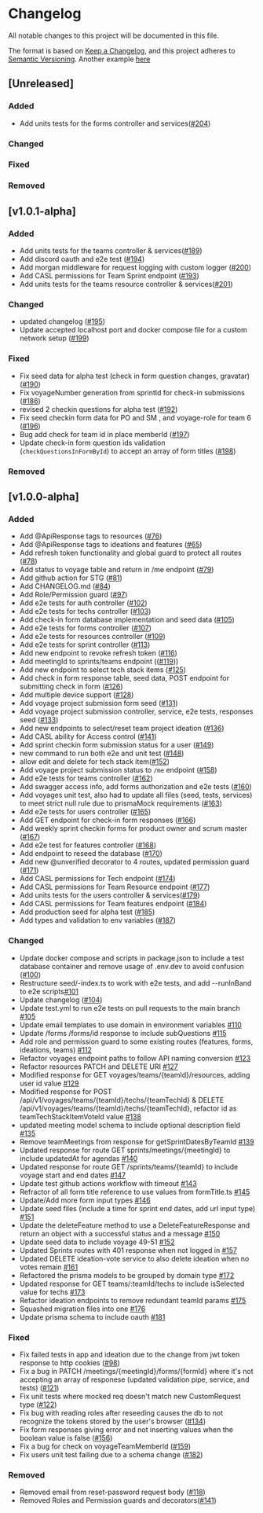 # Changelog

All notable changes to this project will be documented in this file.

The format is based on [Keep a Changelog](https://keepachangelog.com/en/1.0.0/),
and this project adheres to [Semantic Versioning](https://semver.org/spec/v2.0.0.html).
Another example [here](https://co-pilot.dev/changelog)

## [Unreleased]

### Added
- Add units tests for the forms controller and services([#204](https://github.com/chingu-x/chingu-dashboard-be/pull/204))

### Changed

### Fixed

### Removed


## [v1.0.1-alpha]

### Added
- Add units tests for the teams controller & services([#189](https://github.com/chingu-x/chingu-dashboard-be/pull/189))
- Add discord oauth and e2e test ([#194](https://github.com/chingu-x/chingu-dashboard-be/pull/194))
- Add morgan middleware for request logging with custom logger ([#200](https://github.com/chingu-x/chingu-dashboard-be/pull/200))
- Add CASL permissions for Team Sprint endpoint ([#193](https://github.com/chingu-x/chingu-dashboard-be/pull/193))
- Add units tests for the teams resource controller & services([#201](https://github.com/chingu-x/chingu-dashboard-be/pull/201))

### Changed
- updated changelog ([#195](https://github.com/chingu-x/chingu-dashboard-be/pull/195))
- Update accepted localhost port and docker compose file for a custom network setup ([#199](https://github.com/chingu-x/chingu-dashboard-be/pull/199))

### Fixed
- Fix seed data for alpha test (check in form question changes, gravatar) ([#190](https://github.com/chingu-x/chingu-dashboard-be/pull/190))
- Fix voyageNumber generation from sprintId for check-in submissions ([#186](https://github.com/chingu-x/chingu-dashboard-be/pull/186))
- revised 2 checkin questions for alpha test ([#192](https://github.com/chingu-x/chingu-dashboard-be/pull/192))
- Fix seed checkin form data for PO and SM , and voyage-role for team 6 ([#196](https://github.com/chingu-x/chingu-dashboard-be/pull/196))
- Bug add check for team id in place memberId ([#197](https://github.com/chingu-x/chingu-dashboard-be/pull/197))
- Update check-in form question ids validation (`checkQuestionsInFormById`) to accept an array of form titles ([#198](https://github.com/chingu-x/chingu-dashboard-be/pull/198))

### Removed

## [v1.0.0-alpha]

### Added

- Add @ApiResponse tags to resources ([#76](https://github.com/chingu-x/chingu-dashboard-be/pull/76))
- Add @ApiResponse tags to ideations and features ([#65](https://github.com/chingu-x/chingu-dashboard-be/pull/77))
- Add refresh token functionality and global guard to protect all routes ([#78](https://github.com/chingu-x/chingu-dashboard-be/pull/78))
- Add status to voyage table and return in /me endpoint ([#79](https://github.com/chingu-x/chingu-dashboard-be/pull/79))
- Add github action for STG ([#81](https://github.com/chingu-x/chingu-dashboard-be/pull/81))
- Add CHANGELOG.md ([#84](https://github.com/chingu-x/chingu-dashboard-be/pull/84))
- Add Role/Permission guard ([#97](https://github.com/chingu-x/chingu-dashboard-be/pull/97))
- Add e2e tests for auth controller ([#102](https://github.com/chingu-x/chingu-dashboard-be/pull/102))
- Add e2e tests for techs controller ([#103](https://github.com/chingu-x/chingu-dashboard-be/pull/103))
- Add check-in form database implementation and seed data ([#105](https://github.com/chingu-x/chingu-dashboard-be/pull/105))
- Add e2e tests for forms controller ([#107](https://github.com/chingu-x/chingu-dashboard-be/pull/107))
- Add e2e tests for resources controller ([#109](https://github.com/chingu-x/chingu-dashboard-be/pull/109))
- Add e2e tests for sprint controller ([#113](https://github.com/chingu-x/chingu-dashboard-be/pull/113))
- Add new endpoint to revoke refresh token ([#116](https://github.com/chingu-x/chingu-dashboard-be/pull/116))
- Add meetingId to sprints/teams endpoint (([#119](https://github.com/chingu-x/chingu-dashboard-be/pull/119)))
- Add new endpoint to select tech stack items ([#125](https://github.com/chingu-x/chingu-dashboard-be/pull/125))
- Add check in form response table, seed data, POST endpoint for submitting check in form ([#126](https://github.com/chingu-x/chingu-dashboard-be/pull/126))
- Add multiple device support ([#128](https://github.com/chingu-x/chingu-dashboard-be/pull/128))
- Add voyage project submission form seed ([#131](https://github.com/chingu-x/chingu-dashboard-be/pull/131))
- Add voyage project submission controller, service, e2e tests, responses seed ([#133](https://github.com/chingu-x/chingu-dashboard-be/pull/133))
- Add new endpoints to select/reset team project ideation ([#136](https://github.com/chingu-x/chingu-dashboard-be/pull/136))
- Add CASL ability for Access control ([#141](https://github.com/chingu-x/chingu-dashboard-be/pull/141))
- Add sprint checkin form submission status for a user ([#149](https://github.com/chingu-x/chingu-dashboard-be/pull/149))
- new command to run both e2e and unit test ([#148](https://github.com/chingu-x/chingu-dashboard-be/pull/148))
- allow edit and delete for tech stack item([#152](https://github.com/chingu-x/chingu-dashboard-be/pull/152))
- Add voyage project submission status to `/me` endpoint ([#158](https://github.com/chingu-x/chingu-dashboard-be/pull/158))
- Add e2e tests for teams controller ([#162](https://github.com/chingu-x/chingu-dashboard-be/pull/162))
- Add swagger access info, add forms authorization and e2e tests ([#160](https://github.com/chingu-x/chingu-dashboard-be/pull/160))
- Add voyages unit test, also had to update all files (seed, tests, services) to meet strict null rule due to prismaMock requirements ([#163](https://github.com/chingu-x/chingu-dashboard-be/pull/163))
- Add e2e tests for users controller ([#165](https://github.com/chingu-x/chingu-dashboard-be/pull/165))
- Add GET endpoint for check-in form responses ([#166](https://github.com/chingu-x/chingu-dashboard-be/pull/166))
- Add weekly sprint checkin forms for product owner and scrum master ([#167](https://github.com/chingu-x/chingu-dashboard-be/pull/167))
- Add e2e test for features controller ([#168](https://github.com/chingu-x/chingu-dashboard-be/pull/168))
- Add endpoint to reseed the database ([#170](https://github.com/chingu-x/chingu-dashboard-be/pull/170))
- Add new @unverified decorator to 4 routes, updated permission guard ([#171](https://github.com/chingu-x/chingu-dashboard-be/pull/171))
- Add CASL permissions for Tech endpoint ([#174](https://github.com/chingu-x/chingu-dashboard-be/pull/174))
- Add CASL permissions for Team Resource endpoint ([#177](https://github.com/chingu-x/chingu-dashboard-be/pull/177))
- Add units tests for the users controller & services([#179](https://github.com/chingu-x/chingu-dashboard-be/pull/178))
-  Add CASL permissions for Team features endpoint ([#184](https://github.com/chingu-x/chingu-dashboard-be/pull/184))
- Add production seed for alpha test ([#185](https://github.com/chingu-x/chingu-dashboard-be/pull/185))
- Add types and validation to env variables ([#187](https://github.com/chingu-x/chingu-dashboard-be/pull/187))





### Changed

- Update docker compose and scripts in package.json to include a test database container and remove usage of .env.dev to avoid confusion ([#100](https://github.com/chingu-x/chingu-dashboard-be/pull/100))
- Restructure seed/-index.ts to work with e2e tests, and add --runInBand to e2e scripts[#101](https://github.com/chingu-x/chingu-dashboard-be/pull/101)
- Update changelog ([#104](https://github.com/chingu-x/chingu-dashboard-be/pull/104))
- Update test.yml to run e2e tests on pull requests to the main branch [#105](https://github.com/chingu-x/chingu-dashboard-be/pull/105)
- Update email templates to use domain in environment variables [#110](https://github.com/chingu-x/chingu-dashboard-be/pull/110)
- Update /forms /forms/id response to include subQuestions [#115](https://github.com/chingu-x/chingu-dashboard-be/pull/115)
- Add role and permission guard to some existing routes (features, forms, ideations, teams) [#112](https://github.com/chingu-x/chingu-dashboard-be/pull/112)
- Refactor voyages endpoint paths to follow API naming conversion [#123](https://github.com/chingu-x/chingu-dashboard-be/pull/123)
- Refactor resources PATCH and DELETE URI [#127](https://github.com/chingu-x/chingu-dashboard-be/pull/127)
- Modified response for GET voyages/teams/{teamId}/resources, adding user id value [#129](https://github.com/chingu-x/chingu-dashboard-be/pull/129)
- Modified response for POST /api/v1/voyages/teams/{teamId}/techs/{teamTechId} & DELETE /api/v1/voyages/teams/{teamId}/techs/{teamTechId}, refactor id as teamTechStackItemVoteId value [#138](https://github.com/chingu-x/chingu-dashboard-be/pull/138)
- updated meeting model schema to include optional description field [#135](https://github.com/chingu-x/chingu-dashboard-be/pull/135)
- Remove teamMeetings from response for getSprintDatesByTeamId [#139](https://github.com/chingu-x/chingu-dashboard-be/pull/139)
- Updated response for route GET sprints/meetings/{meetingId} to include updatedAt for agendas [#140](https://github.com/chingu-x/chingu-dashboard-be/pull/140)
- Updated response for route GET /sprints/teams/{teamId}  to include voyage start and end dates [#147](https://github.com/chingu-x/chingu-dashboard-be/pull/147)
- Update test github actions workflow with timeout [#143](https://github.com/chingu-x/chingu-dashboard-be/pull/143)
- Refractor of all form title reference to use values from formTitle.ts [#145](https://github.com/chingu-x/chingu-dashboard-be/pull/145)
- Update/Add more form input types [#146](https://github.com/chingu-x/chingu-dashboard-be/pull/146)
- Update seed files (include a time for sprint end dates, add url input type) [#151](https://github.com/chingu-x/chingu-dashboard-be/pull/151)
- Update the deleteFeature method to use a DeleteFeatureResponse and return an object with a successful status and a message [#150](https://github.com/chingu-x/chingu-dashboard-be/pull/150)
- Update seed data to include voyage 49-51 [#152](https://github.com/chingu-x/chingu-dashboard-be/pull/152)
- Updated Sprints routes with 401 response when not logged in [#157](https://github.com/chingu-x/chingu-dashboard-be/pull/157)
- Updated DELETE ideation-vote service to also delete ideation when no votes remain [#161](https://github.com/chingu-x/chingu-dashboard-be/pull/161)
- Refactored the prisma models to be grouped by domain type [#172](https://github.com/chingu-x/chingu-dashboard-be/pull/172)
- Updated response for GET teams/:teamId/techs to include isSelected value for techs [#173](https://github.com/chingu-x/chingu-dashboard-be/pull/173)
- Refactor ideation endpoints to remove redundant teamId params  [#175](https://github.com/chingu-x/chingu-dashboard-be/pull/175)
- Squashed migration files into one [#176](https://github.com/chingu-x/chingu-dashboard-be/pull/176)
- Update prisma schema to include oauth [#181](https://github.com/chingu-x/chingu-dashboard-be/pull/181)


### Fixed

- Fix failed tests in app and ideation due to the change from jwt token response to http cookies ([#98](https://github.com/chingu-x/chingu-dashboard-be/pull/98))
- Fix a bug in PATCH /meetings/{meetingId}/forms/{formId} where it's not accepting an array of responese (updated validation pipe, service, and tests) ([#121](https://github.com/chingu-x/chingu-dashboard-be/pull/121))
- Fix unit tests where mocked req doesn't match new CustomRequest type ([#122](https://github.com/chingu-x/chingu-dashboard-be/pull/122))
- Fix bug with reading roles after reseeding causes the db to not recognize the tokens stored by the user's browser ([#134](https://github.com/chingu-x/chingu-dashboard-be/pull/134))
- Fix form responses giving error and not inserting values when the boolean value is false ([#156](https://github.com/chingu-x/chingu-dashboard-be/pull/156))
- Fix a bug for check on voyageTeamMemberId ([#159](https://github.com/chingu-x/chingu-dashboard-be/pull/159))
- Fix users unit test failing due to a schema change ([#182](https://github.com/chingu-x/chingu-dashboard-be/pull/182))



### Removed

- Removed email from reset-password request body ([#118](https://github.com/chingu-x/chingu-dashboard-be/pull/118))
- Removed Roles and Permission guards and decorators([#141](https://github.com/chingu-x/chingu-dashboard-be/pull/141))
